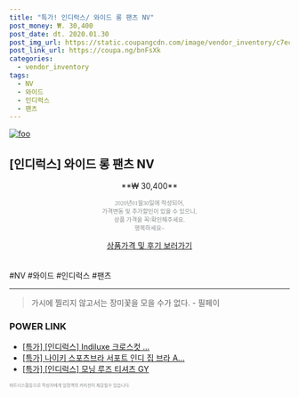 ```yaml
--- 
title: "특가! 인디럭스/ 와이드 롱 팬츠 NV" 
post_money: ₩. 30,400 
post_date: dt. 2020.01.30 
post_img_url: https://static.coupangcdn.com/image/vendor_inventory/c7ec/918913cb32b137ddeb3ac5359f57ed51aa8dd6f9377a7e2046b4e4e788f2.jpg 
post_link_url: https://coupa.ng/bnFsXk 
categories: 
  - vendor_inventory 
tags: 
  - NV 
  - 와이드 
  - 인디럭스 
  - 팬츠 
--- 
```

[![foo](https://static.coupangcdn.com/image/vendor_inventory/c7ec/918913cb32b137ddeb3ac5359f57ed51aa8dd6f9377a7e2046b4e4e788f2.jpg)](https://coupa.ng/bnFsXk) 

## [인디럭스] 와이드 롱 팬츠 NV 
<p style="text-align: center;">**₩ 30,400**</p> 
<p style="text-align: center;"><span style="color: #898c8f; font-family: Georgia,Times,serif; font-size: 0.75em;">2020년01월30일에 작성되어, <br>가격변동 및 추가할인이 있을 수 있으니,<br> 상품 가격을 꼭!확인해주세요.<br>행복하세요~</span> 
</p>	 
<div markdown="0" style="text-align: center;"><a href="https://coupa.ng/bnFsXk" class="btn btn--success">상품가격 및 후기 보러가기</a></div> 
<br><br> 
  #NV #와이드 #인디럭스 #팬츠 
<hr> 

> 가시에 찔리지 않고서는 장미꽃을 모을 수가 없다. - 필페이 


### POWER LINK

* <a href="https://blog.naver.com/an0733/221789650226" target="_blank">[특가] [인디럭스] Indiluxe 크로스컷 ...</a>
* <a href="https://blog.naver.com/santokki14/221789537077" target="_blank">[특가] 나이키 스포츠브라 서포트 인디 집 브라 A...</a>
* <a href="https://blog.naver.com/sakai111/221790359167" target="_blank">[특가] [인디럭스] 모닝 루즈 티셔츠 GY</a>

<span style="color: #898c8f; font-family: Georgia,Times,serif; font-size: 0.55em;">파트너스활동으로 작성자에게 일정액의 커미션이 제공될수 있습니다.</span> 
